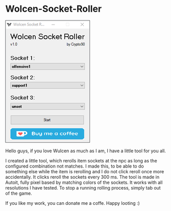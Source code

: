 # Wolcen-Socket-Roller

![Image of Yaktocat](https://raw.githubusercontent.com/Crypto90/Wolcen-Socket-Roller/master/screenshot.png)

Hello guys, if you love Wulcen as much as I am, I have a little tool for you all.

I created a little tool, which rerolls item sockets at the npc as long as the configured combination not matches. I made this, to be able to do something else while the item is rerolling and I do not click reroll once more accidentally. It clicks reroll the sockets every 300 ms. The tool is made in Autoit, fully pixel based by matching colors of the sockets. It works with all resolutions I have tested. To stop a running rolling process, simply tab out of the game.

If you like my work, you can donate me a coffe. Happy looting :)
